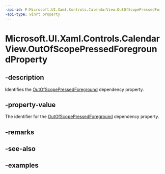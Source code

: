 ```yaml
---
-api-id: P:Microsoft.UI.Xaml.Controls.CalendarView.OutOfScopePressedForegroundProperty
-api-type: winrt property
---
```


# Microsoft.UI.Xaml.Controls.CalendarView.OutOfScopePressedForegroundProperty

<!--
public static Microsoft.UI.Xaml.DependencyProperty OutOfScopePressedForegroundProperty { get; }
-->


## -description

Identifies the [OutOfScopePressedForeground](calendarview_outofscopepressedforeground.md) dependency property.

## -property-value

The identifier for the [OutOfScopePressedForeground](calendarview_outofscopepressedforeground.md) dependency property.

## -remarks

## -see-also

## -examples


